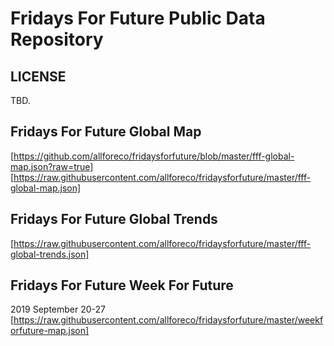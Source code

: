 # Fridays For Future Public Data Repository

## LICENSE
TBD.

## Fridays For Future Global Map 
[https://github.com/allforeco/fridaysforfuture/blob/master/fff-global-map.json?raw=true]
[https://raw.githubusercontent.com/allforeco/fridaysforfuture/master/fff-global-map.json]

## Fridays For Future Global Trends
[https://raw.githubusercontent.com/allforeco/fridaysforfuture/master/fff-global-trends.json]

## Fridays For Future Week For Future
2019 September 20-27
[https://raw.githubusercontent.com/allforeco/fridaysforfuture/master/weekforfuture-map.json]
